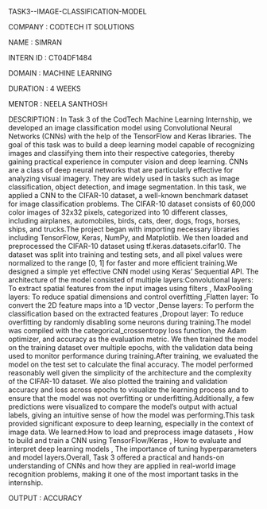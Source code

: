 TASK3--IMAGE-CLASSIFICATION-MODEL

COMPANY : CODTECH IT SOLUTIONS

NAME : SIMRAN

INTERN ID : CT04DF1484

DOMAIN : MACHINE LEARNING

DURATION : 4 WEEKS 

MENTOR : NEELA SANTHOSH 

DESCRIPTION : In Task 3 of the CodTech Machine Learning Internship, we developed an image classification model using Convolutional Neural Networks (CNNs) with the help of the TensorFlow and Keras libraries. The goal of this task was to build a deep learning model capable of recognizing images and classifying them into their respective categories, thereby gaining practical experience in computer vision and deep learning. CNNs are a class of deep neural networks that are particularly effective for analyzing visual imagery. They are widely used in tasks such as image classification, object detection, and image segmentation. In this task, we applied a CNN to the CIFAR-10 dataset, a well-known benchmark dataset for image classification problems. The CIFAR-10 dataset consists of 60,000 color images of 32x32 pixels, categorized into 10 different classes, including airplanes, automobiles, birds, cats, deer, dogs, frogs, horses, ships, and trucks.The project began with importing necessary libraries including TensorFlow, Keras, NumPy, and Matplotlib. We then loaded and preprocessed the CIFAR-10 dataset using tf.keras.datasets.cifar10. The dataset was split into training and testing sets, and all pixel values were normalized to the range [0, 1] for faster and more efficient training.We designed a simple yet effective CNN model using Keras’ Sequential API. The architecture of the model consisted of multiple layers:Convolutional layers: To extract spatial features from the input images using filters , MaxPooling layers: To reduce spatial dimensions and control overfitting ,Flatten layer: To convert the 2D feature maps into a 1D vector ,Dense layers: To perform the classification based on the extracted features ,Dropout layer: To reduce overfitting by randomly disabling some neurons during training.The model was compiled with the categorical_crossentropy loss function, the Adam optimizer, and accuracy as the evaluation metric. We then trained the model on the training dataset over multiple epochs, with the validation data being used to monitor performance during training.After training, we evaluated the model on the test set to calculate the final accuracy. The model performed reasonably well given the simplicity of the architecture and the complexity of the CIFAR-10 dataset. We also plotted the training and validation accuracy and loss across epochs to visualize the learning process and to ensure that the model was not overfitting or underfitting.Additionally, a few predictions were visualized to compare the model’s output with actual labels, giving an intuitive sense of how the model was performing.This task provided significant exposure to deep learning, especially in the context of image data. We learned:How to load and preprocess image datasets , How to build and train a CNN using TensorFlow/Keras , How to evaluate and interpret deep learning models , The importance of tuning hyperparameters and model layers.Overall, Task 3 offered a practical and hands-on understanding of CNNs and how they are applied in real-world image recognition problems, making it one of the most important tasks in the internship.

OUTPUT : ACCURACY 
